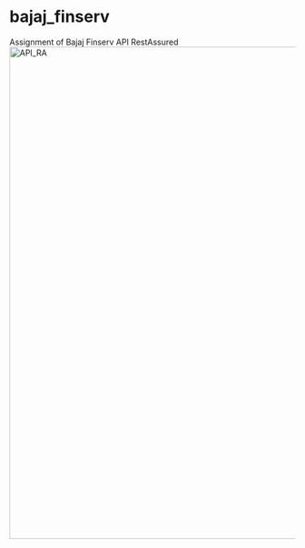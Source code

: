 # bajaj_finserv
Assignment of Bajaj Finserv
API RestAssured 
<img width="865" alt="API_RA" src="https://user-images.githubusercontent.com/56405755/173354865-1565ba5a-ae10-4402-b3fd-b4b442c921c2.png">
